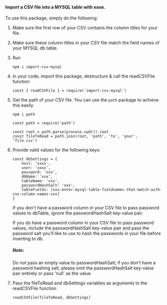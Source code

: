 #### Import a CSV file into a MYSQL table with ease.

To use this package, simply do the following:

1. Make sure the first row of your CSV contains the column titles for your file.
2. Make sure these column titles in your CSV file match the field names of your MYSQL db table.
3. Run 
    ```
    npm i import-csv-mysql
    ```
4. In your code, import this package, destructure & call the readCSVFile function
    ```
    const { readCSVFile } = require('import-csv-mysql')
    ```

5. Get the path of your CSV file. You can use the `path` package to achieve this easily.
    ```
    npm i path
    ```

    ```
    const path = require('path')

    const root = path.parse(process.cwd()).root
    const fileToRead = path.join(root, 'path', 'to', 'your', 'file.csv')
    ```

6. Provide valid values for the following keys:

    ```
    const dbSettings = {
        host: 'xxxx',
        user: 'xxxx',
        password: 'xxx',
        dbName: 'xxx',
        tableName: 'xxx',
        passwordHashSalt: 'xxx',	
        tableFields: [xxx-enter-mysql-table-fieldnames-that-match-with-csv-column-names-xxx]
    }
    ```
    If you don't have a password column in your CSV file to pass password values to dbTable, ignore the passwordHashSalt key-value pair.

    If you do have a password column in your CSV file to pass password values, include the passwordHashSalt key-value pair and pass the password salt you'll like to use to hash the passwords in your file before inserting to db. 
    
    ##### ***Note:*** 
    Do not pass an empty value to passwordHashSalt; if you don't have a password hashing salt, please omit the passwordHashSalt key-value pair entirely or pass 'null' as the value.

7. Pass the fileToRead and dbSettings variables as arguments to the readCSVFile function

    ```
    readCSVFile(fileToRead, dbSettings) 
    ```